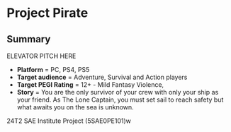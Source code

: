 # Project Pirate
## Summary
ELEVATOR PITCH HERE
- **Platform** = PC, PS4, PS5
- **Target audience** = Adventure, Survival and Action players
- **Target PEGI Rating** = 12+ - Mild Fantasy Violence, 
- **Story** = You are the only survivor of your crew with only your ship as your friend. As The Lone Captain, you must set sail to reach safety but what awaits you on the sea is unknown.

24T2 SAE Institute Project (5SAE0PE101)w
